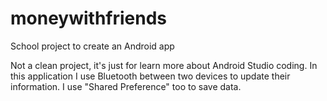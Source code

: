 # moneywithfriends
School project to create an Android app


Not a clean project, it's just for learn more about Android Studio coding. In this application I use Bluetooth between two devices 
to update their information. I use "Shared Preference" too to save data.
